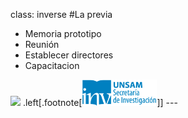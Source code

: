 class: inverse
#La previa
* Memoria prototipo
* Reunión
* Establecer directores
* Capacitacion

<img src="https://encrypted-tbn3.gstatic.com/images?q=tbn:ANd9GcSn325IIBQXRtXlah-DgR1eu7bm9GG44pvo-4G82JIknUICl1oeZA" width="300">
.left[.footnote[<img src="./public/LogoSecInvHorizontalFondoTranspColor.gif" width="120">]]
---
